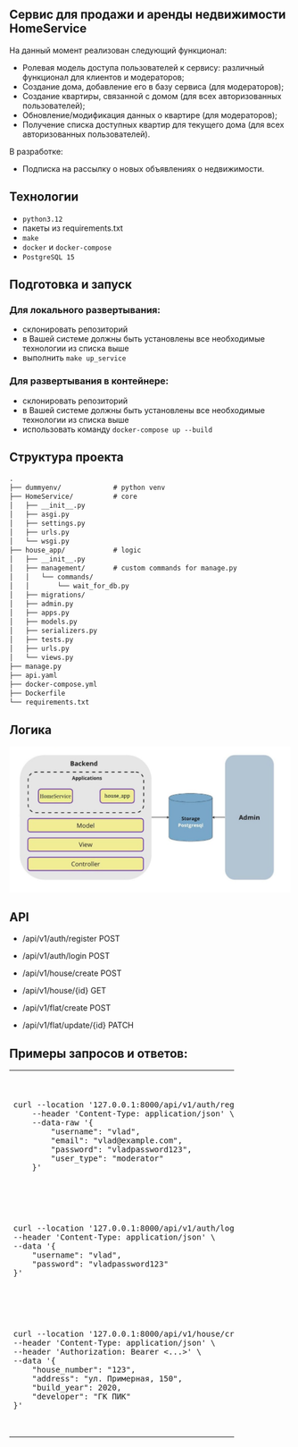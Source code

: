 ## Сервис для продажи и аренды недвижимости HomeService

На данный момент реализован следующий функционал:
- Ролевая модель доступа пользователей к сервису: различный функционал для клиентов и модераторов;
- Создание дома, добавление его в базу сервиса (для модераторов);
- Создание квартиры, связанной с домом (для всех авторизованных пользователей);
- Обновление/модификация данных о квартире (для модераторов);
- Получение списка доступных квартир для текущего дома (для всех авторизованных пользователей).


В разработке:
- Подписка на рассылку о новых объявлениях о недвижимости.


## Технологии
- `python3.12`
- пакеты из requirements.txt
- `make`
- `docker` и `docker-compose`
- `PostgreSQL 15`

## Подготовка и запуск
### Для локального развертывания:
- склонировать репозиторий
- в Вашей системе должны быть установлены все необходимые технологии из списка выше
- выполнить `make up_service`

### Для развертывания в контейнере:
- склонировать репозиторий
- в Вашей системе должны быть установлены все необходимые технологии из списка выше
- использовать команду `docker-compose up --build`

## Структура проекта
```
.
├── dummyenv/             # python venv
├── HomeService/          # core 
│   ├── __init__.py
│   ├── asgi.py
│   ├── settings.py
│   ├── urls.py
│   └── wsgi.py
├── house_app/            # logic
│   ├── __init__.py
│   ├── management/       # custom commands for manage.py
│   │   └── commands/
│   │       └── wait_for_db.py
│   ├── migrations/
│   ├── admin.py
│   ├── apps.py
│   ├── models.py
│   ├── serializers.py
│   ├── tests.py
│   ├── urls.py
│   └── views.py
├── manage.py
├── api.yaml
├── docker-compose.yml
├── Dockerfile
└── requirements.txt
```

## Логика
<img src="prjct_scheme.jpg">

## API
- /api/v1/auth/register POST
- /api/v1/auth/login POST

- /api/v1/house/create POST
- /api/v1/house/{id} GET
- /api/v1/flat/create POST
- /api/v1/flat/update/{id} PATCH


## Примеры запросов и ответов:
<table style="width: 80%" >
<th></th>
<tr>
<td>
<pre>
<p>
curl --location '127.0.0.1:8000/api/v1/auth/register/' \
    --header 'Content-Type: application/json' \
    --data-raw '{
        "username": "vlad",
        "email": "vlad@example.com",
        "password": "vladpassword123",
        "user_type": "moderator"
    }'
</p>
</pre>
</td>
</tr>

<tr>
<td>
<pre>
<p>
curl --location '127.0.0.1:8000/api/v1/auth/login/' \
--header 'Content-Type: application/json' \
--data '{
    "username": "vlad",
    "password": "vladpassword123"
}'
</p>
</pre>
</td>
</tr>

<tr>
<td>
<pre>
<p>
curl --location '127.0.0.1:8000/api/v1/house/create/' \
--header 'Content-Type: application/json' \
--header 'Authorization: Bearer <...>' \
--data '{
    "house_number": "123",
    "address": "ул. Примерная, 150",
    "build_year": 2020,
    "developer": "ГК ПИК"
}'
</p>
</pre>
</td>
</tr>
</table>